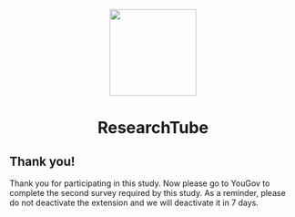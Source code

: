 <p align="center">
	<img src="../img/logo.png" width="152" />
</p>
<h1 align="center">
    ResearchTube
</h1>

## Thank you!
Thank you for participating in this study. Now please go to YouGov to complete the second survey required by this study. As a reminder, please do not deactivate the extension and we will deactivate it in 7 days.
